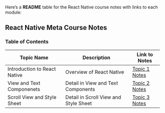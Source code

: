 Here’s a **README** table for the React Native course notes with links to each module:

## **React Native Meta Course Notes**
### Table of Contents

| Topic Name                  | Description                                | Link to Notes                                            |
| ---------------------------- | ------------------------------------------ | -------------------------------------------------------- |
| Introduction to React Native | Overview of React Native | [Topic 1 Notes](https://github.com/gagandeepsingh101/React-Native-Learning-Journey/blob/main/Notes/Introduction%20to%20React%20Native.md)
| View and Text Componenets | Detail in View and Text Components | [Topic 2 Notes](https://github.com/gagandeepsingh101/React-Native-Learning-Journey/blob/main/Notes/Text%20%20and%20View.md)
| Scroll View and Style Sheet | Detail in Scroll View and Style Sheet | [Topic 3 Notes](https://github.com/gagandeepsingh101/React-Native-Learning-Journey/blob/main/Notes/Scroll%20View%20and%20Style%20Sheet.md)
